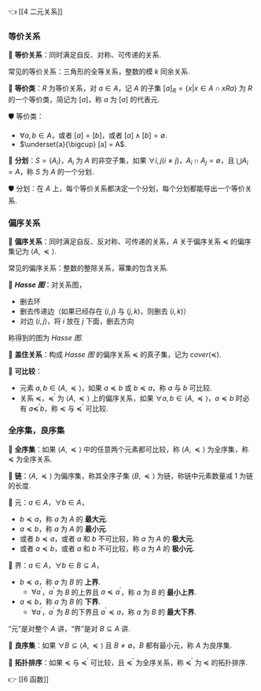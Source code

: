 👈 [[4 二元关系]]

### 等价关系

💎 **等价关系**：同时满足自反、对称、可传递的关系.

常见的等价关系：三角形的全等关系，整数的模 $k$ 同余关系.

💎 **等价类**：$R$ 为等价关系，对 $a \in A$，记 $A$ 的子集 $[a]_R = \{x | x \in A \cap xRa\}$ 为 $R$ 的一个等价类，简记为 $[a]$，称 $a$ 为 $[a]$ 的代表元.

🛡️ 等价类：

- $\forall a, b \in A$，或者 $[a] = [b]$，或者 $[a] \wedge [b] = \emptyset$.
- $\underset{a}{\bigcup} [a] = A$.

💎 **分划**：$S = \{A_i\}$，$A_i$ 为 $A$ 的非空子集，如果 $\forall i, j(i \neq j)$，$A_i \cap A_j = \emptyset$，且 $\bigcup A_i = A$，称 $S$ 为 $A$ 的一个分划.

🛡️ 分划：在 $A$ 上，每个等价关系都决定一个分划，每个分划都能导出一个等价关系.

### 偏序关系

💎 **偏序关系**：同时满足自反、反对称、可传递的关系，$A$ 关于偏序关系 $\preccurlyeq$ 的偏序集记为 $\langle A, \preccurlyeq \rangle$.

常见的偏序关系：整数的整除关系，幂集的包含关系.

💎 ***Hasse 图***：对关系图，

- 删去环
- 删去传递边（如果已经存在 $(i, j)$ 与 $(j, k)$，则删去 $(i, k)$）
- 对边 $(i, j)$，将 $i$ 放在 $j$ 下面，删去方向

称得到的图为 *Hasse 图*.

💎 **盖住关系**：构成 *Hasse 图* 的偏序关系 $\preccurlyeq$ 的真子集，记为 $cover(\preccurlyeq)$.

💎 **可比较**：

- 元素 $a, b \in \langle A, \preccurlyeq \rangle$，如果 $a \preccurlyeq b$ 或 $b \preccurlyeq a$，称 $a$ 与 $b$ 可比较.
- 关系 $\preccurlyeq$，$\preccurlyeq^\prime$ 为 $\langle A, \preccurlyeq \rangle$ 上的偏序关系，如果 $\forall a, b \in \langle A, \preccurlyeq \rangle$，$a \preccurlyeq b$ 时必有 $a \preccurlyeq^\prime b$，称 $\preccurlyeq$ 与 $\preccurlyeq^\prime$ 可比较.

### 全序集，良序集

💎 **全序集**：如果 $\langle A, \preccurlyeq \rangle$ 中的任意两个元素都可比较，称 $\langle A, \preccurlyeq \rangle$ 为全序集，称 $\preccurlyeq$ 为全序关系.

💎 **链**：$\langle A, \preccurlyeq \rangle$ 为偏序集，称其全序子集 $\langle B, \preccurlyeq \rangle$ 为链，称链中元素数量减 $1$ 为链的长度.

💎 元：$a \in A$，$\forall b \in A$，

- $b \preccurlyeq a$，称 $a$ 为 $A$ 的 **最大元**.
- $a \preccurlyeq b$，称 $a$ 为 $A$ 的 **最小元**.
- 或者 $b \preccurlyeq a$，或者 $a$ 和 $b$ 不可比较，称 $a$ 为 $A$ 的 **极大元**.
- 或者 $a \preccurlyeq b$，或者 $a$ 和 $b$ 不可比较，称 $a$ 为 $A$ 的 **极小元**.

💎 界：$a \in A$，$\forall b \in B \subseteq A$，

- $b \preccurlyeq a$，称 $a$ 为 $B$ 的 **上界**.
	- $\forall a^\prime$，$a^\prime$ 为 $B$ 的上界且 $a \preccurlyeq a^\prime$，称 $a$ 为 $B$ 的 **最小上界**.
- $a \preccurlyeq b$，称 $a$ 为 $B$ 的 **下界**.
	- $\forall a^\prime$，$a^\prime$ 为 $B$ 的下界且 $a^\prime \preccurlyeq a$，称 $a$ 为 $B$ 的 **最大下界**.

“元”是对整个 $A$ 讲，“界”是对 $B \subseteq A$ 讲.

💎 **良序集**：如果 $\forall B \subseteq \langle A, \preccurlyeq \rangle$ 且 $B \neq \emptyset$，$B$ 都有最小元，称 $A$ 为良序集.

💎 **拓扑排序**：如果 $\preccurlyeq$ 与 $\preccurlyeq^\prime$ 可比较，且 $\preccurlyeq^\prime$ 为全序关系，称 $\preccurlyeq^\prime$ 为 $\preccurlyeq$ 的拓扑排序.

👉 [[6 函数]]